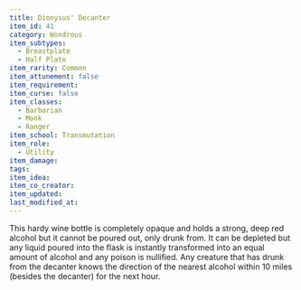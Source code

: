 ```yaml
---
title: Dionysus' Decanter
item_id: 41
category: Wondrous
item_subtypes:
  - Breastplate
  - Half Plate
item_rarity: Common
item_attunement: false
item_requirement:
item_curse: false
item_classes:
  - Barbarian
  - Monk
  - Ranger
item_school: Transmutation
item_role:
  - Utility
item_damage:
tags:
item_idea:
item_co_creator:
item_updated:
last_modified_at:
---
```


This hardy wine bottle is completely opaque and holds a strong, deep red alcohol but it cannot be poured out, only drunk from. It can be depleted but any liquid poured into the flask is instantly transformed into an equal amount of alcohol and any poison is nullified. Any creature that has drunk from the decanter knows the direction of the nearest alcohol within 10 miles (besides the decanter) for the next hour.
